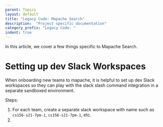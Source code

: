 ```yaml
---
parent: Topics
layout: default
title: "Legacy Code: Mapache Search"
description:  "Project specific documentation"
category_prefix: "Legacy Code: "
indent: true 
---
```


In this article, we cover a few things specific to Mapache Search.


# Setting up dev Slack Workspaces

When onboarding new teams to mapache, it is helpful to set up dev Slack workspaces so they can play with the slack slash command integration
in a separate sandboxed environment.

Steps:

1. For each team, create a separate slack workspace with name such as `cs156-s21-7pm-1`, `cs156-s21-7pm-1`, etc.
2. 
